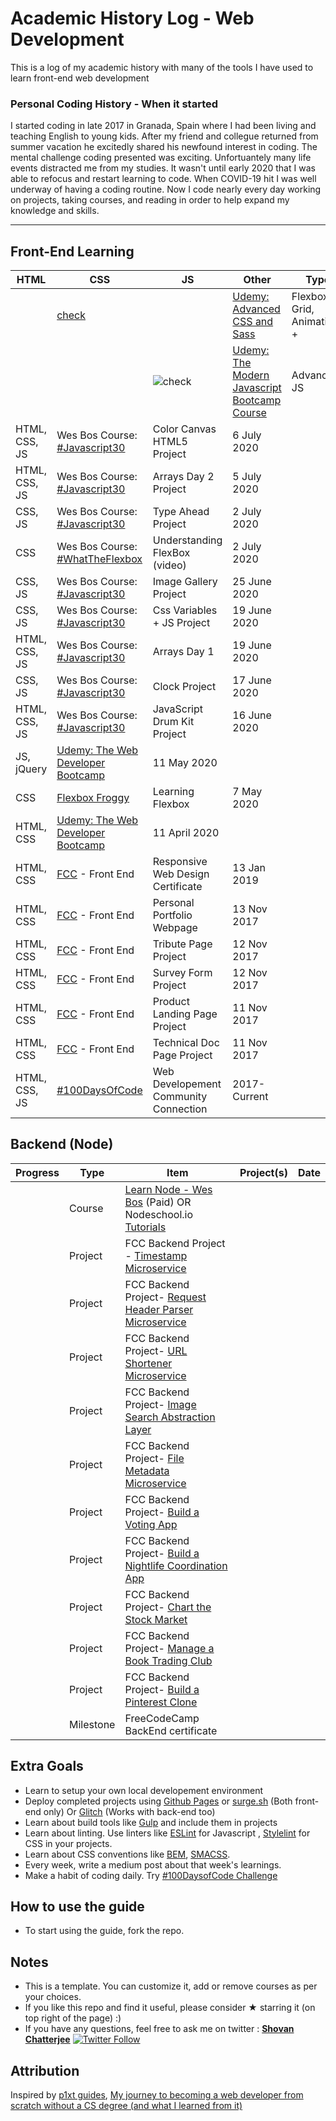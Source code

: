 
# Academic History Log - Web Development
This is a log of my academic history with many of the tools I have used to learn front-end web development <br>

### Personal Coding History - When it started
I started coding in late 2017 in Granada, Spain where I had been living and teaching English to young kids. After my friend and collegue returned from summer vacation he excitedly shared his newfound interest in coding. The mental challenge coding presented was exciting. Unfortuantely many life events distracted me from my studies. It wasn't until early 2020 that I was able to refocus and restart learning to code. When COVID-19 hit I was well underway of having a coding routine. Now I code nearly every day working on projects, taking courses, and reading in order to help expand my knowledge and skills.

------

## Front-End Learning

[check]: https://media1.thehungryjpeg.com/thumbs2/800_3670197_japjywnkqu4x5ovzfvubke3xsojzt0onp1hta5q9_check-mark-sign-checklist-green-marking-logo-check-web-pictogram-po.jpg "check"

| HTML | CSS | JS | Other | Type | Details | Date |
| ------ | ------ | ------ | ------ | ------ | ------ | ------ |
| | [check] | | [Udemy: Advanced CSS and Sass](https://www.udemy.com/course/advanced-css-and-sass/) | Flexbox, Grid, Animations + | UPCOMING |
| | | ![check][check] |[Udemy: The Modern Javascript Bootcamp Course](https://www.udemy.com/course/javascript-beginners-complete-tutorial/) | Advanced JS | UPCOMING |
| HTML, CSS, JS | Wes Bos Course: [#Javascript30](https://javascript30.com/) | Color Canvas HTML5 Project | 6 July 2020 |
| HTML, CSS, JS | Wes Bos Course: [#Javascript30](https://javascript30.com/) | Arrays Day 2 Project | 5 July 2020 |
| CSS, JS | Wes Bos Course: [#Javascript30](https://javascript30.com/) | Type Ahead Project | 2 July 2020 |
| CSS | Wes Bos Course: [#WhatTheFlexbox](https://flexbox.io/) | Understanding FlexBox (video) | 2 July 2020 |
| CSS, JS | Wes Bos Course: [#Javascript30](https://javascript30.com/) | Image Gallery Project | 25 June 2020 |
| CSS, JS | Wes Bos Course: [#Javascript30](https://javascript30.com/) | Css Variables + JS Project | 19 June 2020 |
| HTML, CSS, JS | Wes Bos Course: [#Javascript30](https://javascript30.com/) | Arrays Day 1 | 19 June 2020 |
| CSS, JS | Wes Bos Course: [#Javascript30](https://javascript30.com/) | Clock Project | 17 June 2020 |
| HTML, CSS, JS | Wes Bos Course: [#Javascript30](https://javascript30.com/) | JavaScript Drum Kit Project | 16 June 2020 |
| JS, jQuery | [Udemy: The Web Developer Bootcamp](https://www.udemy.com/course/the-web-developer-bootcamp/) | 11 May 2020 |
| CSS | [Flexbox Froggy](http://flexboxfroggy.com/) | Learning Flexbox | 7 May 2020
| HTML, CSS | [Udemy: The Web Developer Bootcamp](https://www.udemy.com/course/the-web-developer-bootcamp/) | 11 April 2020 |
| HTML, CSS | [FCC](https://www.freecodecamp.org/) - Front End | Responsive Web Design Certificate | 13 Jan 2019 |
| HTML, CSS | [FCC](https://www.freecodecamp.org/) - Front End | Personal Portfolio Webpage | 13 Nov 2017 |
| HTML, CSS | [FCC](https://www.freecodecamp.org/) - Front End | Tribute Page Project | 12 Nov 2017 |
| HTML, CSS | [FCC](https://www.freecodecamp.org/) - Front End | Survey Form Project | 12 Nov 2017 |
| HTML, CSS | [FCC](https://www.freecodecamp.org/) - Front End | Product Landing Page Project | 11 Nov 2017 |
| HTML, CSS | [FCC](https://www.freecodecamp.org/) - Front End | Technical Doc Page Project | 11 Nov 2017 |
| HTML, CSS, JS | [#100DaysOfCode](https://www.100daysofcode.com/) | Web Developement Community Connection | 2017-Current |


## Backend (Node)
| Progress | Type | Item | Project(s) | Date |
|:------:|------|------|------------|:-------:|
|   | Course | [Learn Node - Wes Bos](https://learnnode.com/) (Paid) OR Nodeschool.io [Tutorials](https://nodeschool.io/) |   |    |
|   | Project | FCC Backend Project - [Timestamp Microservice](https://www.freecodecamp.com/challenges/timestamp-microservice) |   |    |
|   | Project | FCC Backend Project- [Request Header Parser Microservice](https://www.freecodecamp.com/challenges/request-header-parser-microservice) |   |    |
|   | Project | FCC Backend Project- [URL Shortener Microservice](https://www.freecodecamp.com/challenges/url-shortener-microservice) |   |    |
|   | Project | FCC Backend Project- [Image Search Abstraction Layer](https://www.freecodecamp.com/challenges/image-search-abstraction-layer) |   |    |
|   | Project | FCC Backend Project- [File Metadata Microservice](https://www.freecodecamp.com/challenges/file-metadata-microservice) |   |    |
|   | Project | FCC Backend Project- [Build a Voting App](https://www.freecodecamp.com/challenges/build-a-voting-app) |   |    |
|   | Project | FCC Backend Project- [Build a Nightlife Coordination App](https://www.freecodecamp.com/challenges/build-a-nightlife-coordination-app) |   |    |
|   | Project | FCC Backend Project- [Chart the Stock Market](https://www.freecodecamp.com/challenges/chart-the-stock-market) |   |    |
|   | Project | FCC Backend Project- [Manage a Book Trading Club](https://www.freecodecamp.com/challenges/manage-a-book-trading-club) |   |    |
|   | Project | FCC Backend Project- [Build a Pinterest Clone](https://www.freecodecamp.com/challenges/build-a-pinterest-clone) |   |    |
|   | Milestone | FreeCodeCamp BackEnd certificate |   |    |


## Extra Goals
* Learn to setup your own local developement environment
* Deploy completed projects using [Github Pages](https://pages.github.com/) or [surge.sh](http://surge.sh/) (Both front-end only) Or [Glitch](https://glitch.com/) (Works with back-end too)
* Learn about build tools like [Gulp](https://gulpjs.com/) and include them in projects
* Learn about linting. Use linters like [ESLint](https://eslint.org/) for Javascript , [Stylelint](https://stylelint.io/) for CSS in your projects.
* Learn about CSS conventions like [BEM](http://getbem.com/introduction/), [SMACSS](https://smacss.com/book/).
* Every week, write a medium post about that week's learnings.
* Make a habit of coding daily. Try [#100DaysofCode Challenge](http://100daysofcode.com/)


## How to use the guide
* To start using the guide, fork the repo.

## Notes
* This is a template. You can customize it, add or remove courses as per your choices.
* If you like this repo and find it useful, please consider ★ starring it (on top right of the page) :)
* If you have any questions, feel free to ask me on twitter : **[Shovan Chatterjee](https://twitter.com/shovan_ch)** [![Twitter Follow](https://img.shields.io/twitter/follow/shovan_ch.svg?style=flat-square&label=Follow%20@shovan_ch)](https://twitter.com/intent/follow?screen_name=shovan_ch)

## Attribution
Inspired by [p1xt guides](https://github.com/P1xt/p1xt-guides), [My journey to becoming a web developer from scratch without a CS degree (and what I learned from it)](https://medium.freecodecamp.com/my-journey-to-becoming-a-web-developer-from-scratch-without-a-cs-degree-2-years-later-and-what-i-4a7fd2ff5503)